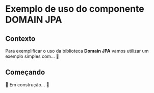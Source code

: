# Exemplo de uso do componente DOMAIN JPA

## Contexto

Para exemplificar o uso da biblioteca **Domain JPA** vamos utilizar um exemplo simples com... :construction:

## Começando

:construction: Em construção... :construction: